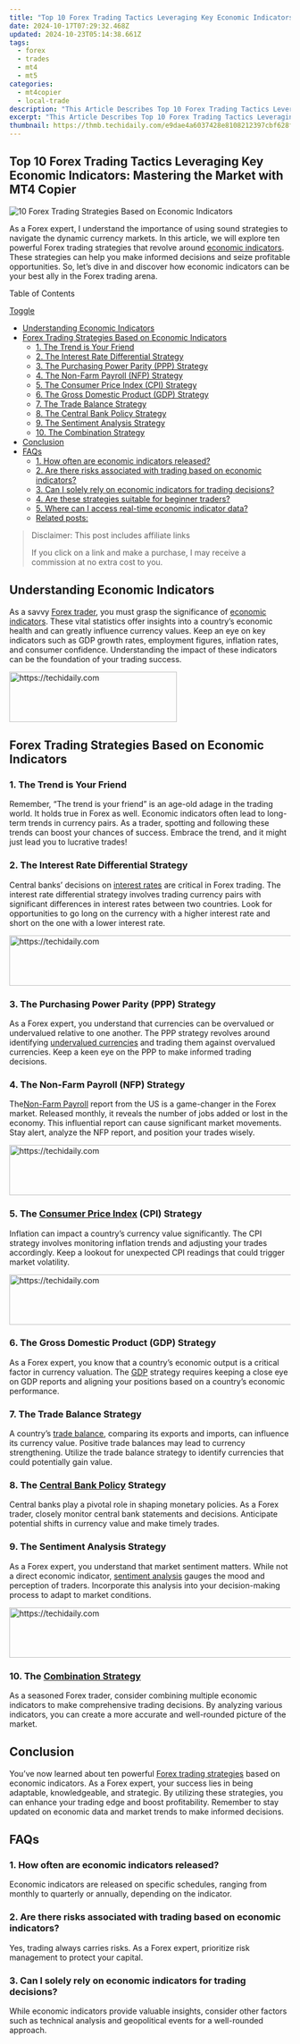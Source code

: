 ```yaml
---
title: "Top 10 Forex Trading Tactics Leveraging Key Economic Indicators: Mastering the Market with MT4 Copier"
date: 2024-10-17T07:29:32.468Z
updated: 2024-10-23T05:14:38.661Z
tags:
  - forex
  - trades
  - mt4
  - mt5
categories:
  - mt4copier
  - local-trade
description: "This Article Describes Top 10 Forex Trading Tactics Leveraging Key Economic Indicators: Mastering the Market with MT4 Copier"
excerpt: "This Article Describes Top 10 Forex Trading Tactics Leveraging Key Economic Indicators: Mastering the Market with MT4 Copier"
thumbnail: https://thmb.techidaily.com/e9dae4a6037428e8108212397cbf628f09c854831a8beaa875d96e87b8dd76cb.jpg
---
```


## Top 10 Forex Trading Tactics Leveraging Key Economic Indicators: Mastering the Market with MT4 Copier

![10 Forex Trading Strategies Based on Economic Indicators](https://www.mt4copier.com/wp-content/uploads/2023/07/10-Forex-Trading-Strategies-Based-on-Economic-Indicators.png)

As a Forex expert, I understand the importance of using sound strategies to navigate the dynamic currency markets. In this article, we will explore ten powerful Forex trading strategies that revolve around [economic indicators](https://tools.techidaily.com/mt4copier/products/). These strategies can help you make informed decisions and seize profitable opportunities. So, let’s dive in and discover how economic indicators can be your best ally in the Forex trading arena.

Table of Contents

[Toggle](https://tools.techidaily.com/mt4copier/products/)

* [Understanding Economic Indicators](https://tools.techidaily.com/mt4copier/products/)
* [Forex Trading Strategies Based on Economic Indicators](https://tools.techidaily.com/mt4copier/products/)  
   * [1\. The Trend is Your Friend](https://tools.techidaily.com/mt4copier/products/)  
   * [2\. The Interest Rate Differential Strategy](https://tools.techidaily.com/mt4copier/products/)  
   * [3\. The Purchasing Power Parity (PPP) Strategy](https://www.mt4copier.com/forex-trading-strategies-economic-indicators/#3%5FThe%5FPurchasing%5FPower%5FParity%5FPPP%5FStrategy "3. The Purchasing Power Parity (PPP) Strategy")  
   * [4\. The Non-Farm Payroll (NFP) Strategy](https://www.mt4copier.com/forex-trading-strategies-economic-indicators/#4%5FThe%5FNon-Farm%5FPayroll%5FNFP%5FStrategy "4. The Non-Farm Payroll (NFP) Strategy")  
   * [5\. The Consumer Price Index (CPI) Strategy](https://www.mt4copier.com/forex-trading-strategies-economic-indicators/#5%5FThe%5FConsumer%5FPrice%5FIndex%5FCPI%5FStrategy "5. The Consumer Price Index (CPI) Strategy")  
   * [6\. The Gross Domestic Product (GDP) Strategy](https://www.mt4copier.com/forex-trading-strategies-economic-indicators/#6%5FThe%5FGross%5FDomestic%5FProduct%5FGDP%5FStrategy "6. The Gross Domestic Product (GDP) Strategy")  
   * [7\. The Trade Balance Strategy](https://tools.techidaily.com/mt4copier/products/)  
   * [8\. The Central Bank Policy Strategy](https://tools.techidaily.com/mt4copier/products/)  
   * [9\. The Sentiment Analysis Strategy](https://tools.techidaily.com/mt4copier/products/)  
   * [10\. The Combination Strategy](https://tools.techidaily.com/mt4copier/products/)
* [Conclusion](https://tools.techidaily.com/mt4copier/products/)
* [FAQs](https://tools.techidaily.com/mt4copier/products/)  
   * [1\. How often are economic indicators released?](https://tools.techidaily.com/mt4copier/products/)  
   * [2\. Are there risks associated with trading based on economic indicators?](https://tools.techidaily.com/mt4copier/products/)  
   * [3\. Can I solely rely on economic indicators for trading decisions?](https://tools.techidaily.com/mt4copier/products/)  
   * [4\. Are these strategies suitable for beginner traders?](https://tools.techidaily.com/mt4copier/products/)  
   * [5\. Where can I access real-time economic indicator data?](https://tools.techidaily.com/mt4copier/products/)  
   * [Related posts:](https://tools.techidaily.com/mt4copier/products/)

>  Disclaimer: This post includes affiliate links
>
>  If you click on a link and make a purchase, I may receive a commission at no extra cost to you.
>

## Understanding Economic Indicators

As a savvy [Forex trader](https://tools.techidaily.com/mt4copier/products/), you must grasp the significance of [economic indicators](https://tools.techidaily.com/mt4copier/products/). These vital statistics offer insights into a country’s economic health and can greatly influence currency values. Keep an eye on key indicators such as GDP growth rates, employment figures, inflation rates, and consumer confidence. Understanding the impact of these indicators can be the foundation of your trading success.

<!-- affiliate ads begin -->
<a href="https://aligracehair.sjv.io/c/5597632/2006941/19272" target="_top" id="2006941">
  <img src="//a.impactradius-go.com/display-ad/19272-2006941" border="0" alt="https://techidaily.com" width="300" height="90"/>
</a>
<img height="0" width="0" src="https://aligracehair.sjv.io/i/5597632/2006941/19272" style="position:absolute;visibility:hidden;" border="0" />
<!-- affiliate ads end -->

## Forex Trading Strategies Based on Economic Indicators

### 1\. The Trend is Your Friend

Remember, “The trend is your friend” is an age-old adage in the trading world. It holds true in Forex as well. Economic indicators often lead to long-term trends in currency pairs. As a trader, spotting and following these trends can boost your chances of success. Embrace the trend, and it might just lead you to lucrative trades!

### 2\. The Interest Rate Differential Strategy

Central banks’ decisions on [interest rates](https://tools.techidaily.com/mt4copier/products/) are critical in Forex trading. The interest rate differential strategy involves trading currency pairs with significant differences in interest rates between two countries. Look for opportunities to go long on the currency with a higher interest rate and short on the one with a lower interest rate.

<!-- affiliate ads begin -->
<a href="https://appsumo.8odi.net/c/5597632/2094479/7443" target="_top" id="2094479">
  <img src="//a.impactradius-go.com/display-ad/7443-2094479" border="0" alt="https://techidaily.com" width="728" height="90"/>
</a>
<img height="0" width="0" src="https://appsumo.8odi.net/i/5597632/2094479/7443" style="position:absolute;visibility:hidden;" border="0" />
<!-- affiliate ads end -->

### 3\. The Purchasing Power Parity (PPP) Strategy

As a Forex expert, you understand that currencies can be overvalued or undervalued relative to one another. The PPP strategy revolves around identifying [undervalued currencies](https://tools.techidaily.com/mt4copier/products/) and trading them against overvalued currencies. Keep a keen eye on the PPP to make informed trading decisions.

### 4\. The Non-Farm Payroll (NFP) Strategy

The[Non-Farm Payroll](https://www.investopedia.com/articles/forex/09/non-farm-payroll-report.asp) report from the US is a game-changer in the Forex market. Released monthly, it reveals the number of jobs added or lost in the economy. This influential report can cause significant market movements. Stay alert, analyze the NFP report, and position your trades wisely.

<!-- affiliate ads begin -->
<a href="https://appsumo.8odi.net/c/5597632/2129741/7443" target="_top" id="2129741">
  <img src="//a.impactradius-go.com/display-ad/7443-2129741" border="0" alt="https://techidaily.com" width="728" height="90"/>
</a>
<img height="0" width="0" src="https://appsumo.8odi.net/i/5597632/2129741/7443" style="position:absolute;visibility:hidden;" border="0" />
<!-- affiliate ads end -->

### 5\. The [Consumer Price Index](https://tools.techidaily.com/mt4copier/products/) (CPI) Strategy

Inflation can impact a country’s currency value significantly. The CPI strategy involves monitoring inflation trends and adjusting your trades accordingly. Keep a lookout for unexpected CPI readings that could trigger market volatility.

<!-- affiliate ads begin -->
<a href="https://appsumo.8odi.net/c/5597632/2037346/7443" target="_top" id="2037346">
  <img src="//a.impactradius-go.com/display-ad/7443-2037346" border="0" alt="https://techidaily.com" width="728" height="90"/>
</a>
<img height="0" width="0" src="https://appsumo.8odi.net/i/5597632/2037346/7443" style="position:absolute;visibility:hidden;" border="0" />
<!-- affiliate ads end -->

### 6\. The Gross Domestic Product (GDP) Strategy

As a Forex expert, you know that a country’s economic output is a critical factor in currency valuation. The [GDP](https://tools.techidaily.com/mt4copier/products/) strategy requires keeping a close eye on GDP reports and aligning your positions based on a country’s economic performance.

### 7\. The Trade Balance Strategy

A country’s [trade balance](https://tools.techidaily.com/mt4copier/products/), comparing its exports and imports, can influence its currency value. Positive trade balances may lead to currency strengthening. Utilize the trade balance strategy to identify currencies that could potentially gain value.

### 8\. The [Central Bank Policy](https://tools.techidaily.com/mt4copier/products/) Strategy

Central banks play a pivotal role in shaping monetary policies. As a Forex trader, closely monitor central bank statements and decisions. Anticipate potential shifts in currency value and make timely trades.

### 9\. The Sentiment Analysis Strategy

As a Forex expert, you understand that market sentiment matters. While not a direct economic indicator, [sentiment analysis](https://www.businessnewsdaily.com/10018-sentiment-analysis-improve-business.html) gauges the mood and perception of traders. Incorporate this analysis into your decision-making process to adapt to market conditions.

<!-- affiliate ads begin -->
<a href="https://appsumo.8odi.net/c/5597632/2037335/7443" target="_top" id="2037335">
  <img src="//a.impactradius-go.com/display-ad/7443-2037335" border="0" alt="https://techidaily.com" width="728" height="90"/>
</a>
<img height="0" width="0" src="https://appsumo.8odi.net/i/5597632/2037335/7443" style="position:absolute;visibility:hidden;" border="0" />
<!-- affiliate ads end -->

### 10\. The [Combination Strategy](https://www.wallstreetmojo.com/combination-strategy/#:~:text=and%20sequential%20strategies.-,Combination%20Strategy%20Explained,certain%20points%20to%20increase%20efficiency.)

As a seasoned Forex trader, consider combining multiple economic indicators to make comprehensive trading decisions. By analyzing various indicators, you can create a more accurate and well-rounded picture of the market.

## Conclusion

You’ve now learned about ten powerful [Forex trading strategies](https://tools.techidaily.com/mt4copier/products/) based on economic indicators. As a Forex expert, your success lies in being adaptable, knowledgeable, and strategic. By utilizing these strategies, you can enhance your trading edge and boost profitability. Remember to stay updated on economic data and market trends to make informed decisions.

## FAQs

### 1\. How often are economic indicators released?

Economic indicators are released on specific schedules, ranging from monthly to quarterly or annually, depending on the indicator.

### 2\. Are there risks associated with trading based on economic indicators?

Yes, trading always carries risks. As a Forex expert, prioritize risk management to protect your capital.

### 3\. Can I solely rely on economic indicators for trading decisions?

While economic indicators provide valuable insights, consider other factors such as technical analysis and geopolitical events for a well-rounded approach.

<!-- affiliate ads begin -->
<span id="1424529">
					<video width="864" height="1536" style="cursor:pointer"
           poster="//a.impactradius-go.com/display-clicktoplayimage/1424529.png"
           onclick="if(!this.playClicked){this.play();this.setAttribute('controls',true);this.playClicked=true;}">
	   <source src="//a.impactradius-go.com/display-ad/16446-1424529">
	   <img src="//a.impactradius-go.com/display-clicktoplayimage/1424529.png" style="border: none; height: 100%; width: 100%; object-fit: contain">
	</video>
	<div style="width:540px;text-align:center"><a href="javascript:window.open(decodeURIComponent('https%3A%2F%2Flaganoo.pxf.io%2Fc%2F5597632%2F1424529%2F16446'), '_blank');void(0);">Click here</a></div>
</span>
<img height="0" width="0" src="https://imp.pxf.io/i/5597632/1424529/16446" style="position:absolute;visibility:hidden;" border="0" />
<!-- affiliate ads end -->

### 4\. Are these strategies suitable for beginner traders?

Absolutely! As a Forex expert, I encourage beginners to practice with a demo account and gradually implement these strategies in real trading.

<!-- affiliate ads begin -->
<a href="https://appsumo.8odi.net/c/5597632/2049379/7443" target="_top" id="2049379">
  <img src="//a.impactradius-go.com/display-ad/7443-2049379" border="0" alt="https://techidaily.com" width="728" height="90"/>
</a>
<img height="0" width="0" src="https://appsumo.8odi.net/i/5597632/2049379/7443" style="position:absolute;visibility:hidden;" border="0" />
<!-- affiliate ads end -->

### 5\. Where can I access real-time economic indicator data?

Numerous financial websites and platforms provide real-time economic indicator data for traders to stay informed.

### Related posts:

1. [The Impact of Economic Indicators on Forex Markets](https://tools.techidaily.com/mt4copier/products/)
2. [Most Effective Strategies for Managing Risk in Forex Trading](https://tools.techidaily.com/mt4copier/products/)
3. [The Importance of Fundamental Analysis in Forex Trading](https://tools.techidaily.com/mt4copier/products/)
4. [How Employment Data Affects Forex Trading](https://tools.techidaily.com/mt4copier/products/)

<ins class="adsbygoogle"
     style="display:block"
     data-ad-format="autorelaxed"
     data-ad-client="ca-pub-7571918770474297"
     data-ad-slot="1223367746"></ins>

<ins class="adsbygoogle"
     style="display:block"
     data-ad-client="ca-pub-7571918770474297"
     data-ad-slot="8358498916"
     data-ad-format="auto"
     data-full-width-responsive="true"></ins>

<span class="atpl-alsoreadstyle">Also read:</span>
<div><ul>
<li><a href="https://screen-capture.techidaily.com/new-in-2024-innovative-solutions-for-storing-mov-files-in-windows-10/"><u>[New] In 2024, Innovative Solutions for Storing Mov Files in Windows 10</u></a></li>
<li><a href="https://howto.techidaily.com/calls-on-motorola-edge-2023-go-straight-to-voicemail-12-fixes-drfone-by-drfone-fix-android-problems-fix-android-problems/"><u>Calls on Motorola Edge 2023 Go Straight to Voicemail? 12 Fixes | Dr.fone</u></a></li>
<li><a href="https://win-top.techidaily.com/easy-tips-for-enabling-auto-backup-features-in-windows-11/"><u>Easy Tips for Enabling Auto Backup Features in Windows 11</u></a></li>
<li><a href="https://win-top.techidaily.com/exploring-meta-tags-and-boosting-visibility-essential-definitions-and-advanced-seo-techniques-for-successful-rankings/"><u>Exploring Meta Tags & Boosting Visibility: Essential Definitions and Advanced SEO Techniques for Successful Rankings</u></a></li>
<li><a href="https://win-able.techidaily.com/1723011342095-fix-a-sluggish-chrome-browser-fast-simple-solutions/"><u>Fix a Sluggish Chrome Browser Fast: Simple Solutions!</u></a></li>
<li><a href="https://win-top.techidaily.com/how-to-fix-flashing-monitor-on-hp-notebooks-with-windows-11-solution-provided/"><u>How to Fix Flashing Monitor on HP Notebooks with Windows 11 - Solution Provided</u></a></li>
<li><a href="https://easy-unlock-android.techidaily.com/how-to-remove-screen-lock-pin-on-poco-x5-like-a-pro-5-easy-ways-by-drfone-android/"><u>How To Remove Screen Lock PIN On Poco X5 Like A Pro 5 Easy Ways</u></a></li>
<li><a href="https://win-top.techidaily.com/mastering-seo-metrics-how-to-define-and-leverage-unique-visitor-counts-using-seo-powersuite-tips/"><u>Mastering SEO Metrics: How to Define and Leverage Unique Visitor Counts Using SEO PowerSuite Tips</u></a></li>
<li><a href="https://facebook-video-content.techidaily.com/sky-high-streams-on-facebook-a-dji-drone-users-guide-for-2024/"><u>Sky-High Streams on Facebook A DJI Drone User's Guide for 2024</u></a></li>
<li><a href="https://unlock-android.techidaily.com/the-top-5-android-apps-that-use-fingerprint-sensor-to-lock-your-apps-on-honor-x50i-by-drfone-android/"><u>The Top 5 Android Apps That Use Fingerprint Sensor to Lock Your Apps On Honor X50i</u></a></li>
</ul></div>

